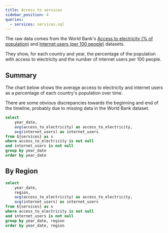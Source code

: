```yaml
---
title: Access to services
sidebar_position: 4
queries:
  - services: services.sql
---
```


The raw data comes from the World Bank's [Access to electricity (% of population)](https://data.worldbank.org/indicator/EG.ELC.ACCS.ZS) and [Internet users (per 100 people)](https://data.worldbank.org/indicator/IT.NET.USER.ZS) datasets.

They show, for each country and year, the percentage of the population with access to electricity and the number of internet users per 100 people.

## Summary

The chart below shows the average access to electricity and internet users as a percentage of each country's population over time.

There are some obvious discrepancies towards the beginning and end of the timeline, probably due to missing data in the World Bank dataset.

```sql summary_by_year
select 
    year_date,
    avg(access_to_electricity) as access_to_electricity,
    avg(internet_users) as internet_users
from ${services} as s
where access_to_electricity is not null
and internet_users is not null
group by year_date
order by year_date
```


<LineChart
  title="Access to Electricity and Internet Users Over Time"
  x=year_date
  y=access_to_electricity
  y2=internet_users
  data={summary_by_year}
  yAxisTitle="Access to Electricity (%)"
  y2AxisTitle="Internet Users (%)"
  xAxisTitle="Year"
  yAxisFormat="0.0%"
  y2AxisFormat="0.0%"
  height=400
  />

  ## By Region

```sql summary_by_year_region
select 
    year_date,
    region,
    avg(access_to_electricity) as access_to_electricity,
    avg(internet_users) as internet_users
from ${services} as s
where access_to_electricity is not null
and internet_users is not null
group by year_date, region
order by year_date, region
```
<LineChart
    title="Access to Electricity Over Time by Region"
    x=year_date
    y=access_to_electricity
    series=region
    data={summary_by_year_region}
    yAxisTitle="Access to Electricity (%)"
    xAxisTitle="Year"
    yAxisFormat="0.0%"
    height=600
    />

<LineChart
    title="Internet Users Over Time by Region"
    x=year_date
    y=internet_users
    series=region
    data={summary_by_year_region}
    yAxisTitle="Internet Users (%)"
    xAxisTitle="Year"
    yAxisFormat="0.0%"
    height=600
    />

